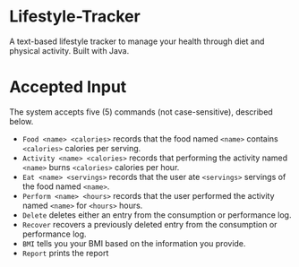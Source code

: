 # Lifestyle-Tracker
A text-based lifestyle tracker to manage your health through diet and physical activity. Built with Java.

# Accepted Input
The system accepts five (5) commands (not case-sensitive), described below.
- `Food <name> <calories>` records that the food named `<name>` contains `<calories>` calories per serving.
- `Activity <name> <calories>` records that performing the activity named `<name>` burns `<calories>` calories per hour.
- `Eat <name> <servings>` records that the user ate `<servings>` servings of the food named `<name>`.
- `Perform <name> <hours>` records that the user performed the activity named `<name>` for `<hours>` hours.
- `Delete` deletes either an entry from the consumption or performance log.
- `Recover` recovers a previously deleted entry from the consumption or performance log.
- `BMI` tells you your BMI based on the information you provide.
- `Report` prints the report
  
